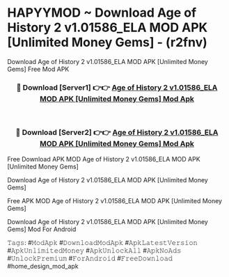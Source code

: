 # HAPYYMOD ~ Download Age of History 2 v1.01586_ELA MOD APK [Unlimited Money Gems] - (r2fnv)
Download Age of History 2 v1.01586_ELA MOD APK [Unlimited Money Gems] Free Mod APK

<div align="center">
<h3>🔴 Download [Server1] 👉👉 <a href="https://apk-comot.site?title=Age_of_History_2_v1.01586_ELA_MOD_APK_[Unlimited_Money_Gems]">Age of History 2 v1.01586_ELA MOD APK [Unlimited Money Gems] Mod Apk</a></h3><br>

<h3>🔴 Download [Server2] 👉👉 <a href="https://apk-comot.site?title=Age_of_History_2_v1.01586_ELA_MOD_APK_[Unlimited_Money_Gems]">Age of History 2 v1.01586_ELA MOD APK [Unlimited Money Gems] Mod Apk</a></h3>
</div>


Free Download APK MOD Age of History 2 v1.01586_ELA MOD APK [Unlimited Money Gems]

Download Age of History 2 v1.01586_ELA MOD APK [Unlimited Money Gems] 

Free APK MOD Age of History 2 v1.01586_ELA MOD APK [Unlimited Money Gems] 

Download Age of History 2 v1.01586_ELA MOD APK [Unlimited Money Gems] Mod For Android

𝚃𝚊𝚐𝚜: #𝙼𝚘𝚍𝙰𝚙𝚔 #𝙳𝚘𝚠𝚗𝚕𝚘𝚊𝚍𝙼𝚘𝚍𝙰𝚙𝚔 #𝙰𝚙𝚔𝙻𝚊𝚝𝚎𝚜𝚝𝚅𝚎𝚛𝚜𝚒𝚘𝚗 #𝙰𝚙𝚔𝚄𝚗𝚕𝚒𝚖𝚒𝚝𝚎𝚍𝙼𝚘𝚗𝚎𝚢 #𝙰𝚙𝚔𝚄𝚗𝚕𝚘𝚌𝚔𝙰𝚕𝚕 #𝙰𝚙𝚔𝙽𝚘𝙰𝚍𝚜 #𝚄𝚗𝚕𝚘𝚌𝚔𝙿𝚛𝚎𝚖𝚒𝚞𝚖 #𝙵𝚘𝚛𝙰𝚗𝚍𝚛𝚘𝚒𝚍 #𝙵𝚛𝚎𝚎𝙳𝚘𝚠𝚗𝚕𝚘𝚊𝚍 #home_design_mod_apk